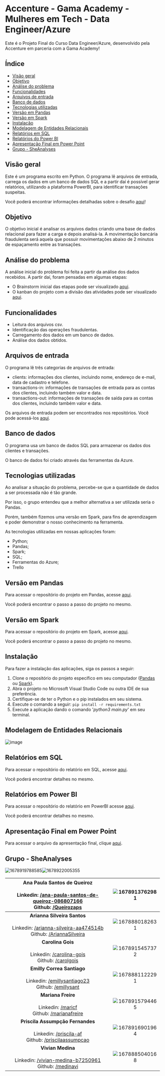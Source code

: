 # Accenture - Gama Academy - Mulheres em Tech - Data Engineer/Azure

Este é o Projeto Final do Curso Data Engineer/Azure, desenvolvido pela Accenture em parceria com a Gama Academy!

## Índice

- [Visão geral](#visão-geral)
- [Objetivo](#objetivo)
- [Análise do problema](#análise-do-problema)
- [Funcionalidades](#funcionalidades)
- [Arquivos de entrada](#arquivos-de-entrada)
- [Banco de dados](#banco-de-dados)
- [Tecnologias utilizadas](#tecnologias-utilizadas)
- [Versão em Pandas](#versão-em-pandas)
- [Versão em Spark](#versão-em-spark)
- [Instalação](#instalação)
- [Modelagem de Entidades Relacionais](#modelagem-de-entidades-relacionais)
- [Relatórios em SQL](#relatórios-em-sql)
- [Relatórios do Power BI](#relatórios-em-power-bi)
- [Apresentação Final em Power Point](#apresentação-final-em-power-point)
- [Grupo - SheAnalyses](#grupo---sheanalyses)

## Visão geral

Este é um programa escrito em Python. O programa lê arquivos de entrada, carrega os dados em um banco de dados SQL e a partir daí é possível gerar relatórios, utilizando a plataforma PowerBI, para identificar transações suspeitas.

Você poderá encontrar informações detalhadas sobre o desafio [aqui](https://docs.google.com/document/d/10fBZm7Sxm60FEIyNk4rqUE-pJLhXRxDi1grAATF7hVw/edit)!

## Objetivo

O objetivo inicial é analisar os arquivos dados criando uma base de dados relacional para fazer a carga e depois analisá-la. A movimentação bancária fraudulenta será aquela que possuir movimentações abaixo de 2 minutos de espaçamento entre as transações.

## Análise do problema

A análise inicial do problema foi feita a partir da análise dos dados recebidos. A partir daí, foram pensadas em algumas etapas:

* O Brainstorm inicial das etapas pode ser visualizado [aqui]([https://whimsical.com/projeto-final-5zim4iYZrkWQ2Dbpy2knML](https://whimsical.com/projeto-final-5zim4iYZrkWQ2Dbpy2knML)).
* O kanban do projeto com a divisão das atividades pode ser visualizado [aqui]([https://trello.com/b/4JhJb0Iz/project-data-azure-desafio-final](https://trello.com/b/4JhJb0Iz/project-data-azure-desafio-final)).

## Funcionalidades

* Leitura dos arquivos csv.
* Identificação das operações fraudulentas.
* Carregamento dos dados em um banco de dados.
* Análise dos dados obtidos.

## Arquivos de entrada

O programa lê três categorias de arquivos de entrada:

* clients: informações dos clientes, incluindo nome, endereço de e-mail, data de cadastro e telefone.
* transactions-in: informações de transações de entrada para as contas dos clientes, incluindo também valor e data.
* transactions-out: informações de transações de saída para as contas dos clientes, incluindo também valor e data.

Os arquivos de entrada podem ser encontrados nos repositórios. Você pode acessá-los [aqui](https://github.com/SheAnalyzes/projeto-final-pandas/tree/master/arquivos_carga_csv).

## Banco de dados

O programa usa um banco de dados SQL para armazenar os dados dos clientes e transações.

O banco de dados foi criado através das ferramentas da Azure.

## Tecnologias utilizadas

Ao analisar a situação do problema, percebe-se que a quantidade de dados a ser processada não é tão grande.

Por isso, o grupo entendeu que a melhor alternativa a ser utilizada seria o Pandas.

Porém, também fizemos uma versão em Spark, para fins de aprendizagem e poder demonstrar o nosso conhecimento na ferramenta.

As tecnologias utilizadas em nossas aplicações foram:

* Python;
* Pandas;
* Spark;
* SQL;
* Ferramentas do Azure;
* Trello

## Versão em Pandas

Para acessar o repositório do projeto em Pandas, acesse [aqui](https://github.com/SheAnalyzes/projeto-final-pandas/).

Você poderá encontrar o passo a passo do projeto no mesmo.

## Versão em Spark

Para acessar o repositório do projeto em Spark, acesse [aqui](https://github.com/SheAnalyzes/projeto-final-spark).

Você poderá encontrar o passo a passo do projeto no mesmo.

## Instalação

Para fazer a instalação das aplicações, siga os passos a seguir:

1. Clone o repositório do projeto específico em seu computador ([Pandas ](https://github.com/SheAnalyzes/projeto-final-pandas)ou [Spark](https://github.com/SheAnalyzes/projeto-final-spark)).
2. Abra o projeto no Microsoft Visual Studio Code ou outra IDE de sua preferência.
3. Certifique-se de ter o Python e o pip instalados em seu sistema.
4. Execute o comando a seguir: `pip install -r requirements.txt`
5. Execute a aplicação dando o comando '*python3 main.py*' em seu terminal.

## Modelagem de Entidades Relacionais

![image](https://user-images.githubusercontent.com/70452464/225645859-4585355c-85f1-48a8-9172-62b5a936334f.png)

## Relatórios em SQL

Para acessar o repositório do relatório em SQL, acesse [aqui](https://github.com/SheAnalyzes/projeto-final-sql).

Você poderá encontrar detalhes no mesmo.

## Relatórios em Power BI

Para acessar o repositório do relatório em PowerBI acesse [aqui](https://github.com/SheAnalyzes/projeto-final-powerbi).

Você poderá encontrar detalhes no mesmo.

## Apresentação Final em Power Point

Para acessar o arquivo da apresentação final, clique [aqui](https://drive.google.com/drive/folders/1_WPCXhbGbgmrmBxR8bhePYl6zp-nyEV1?usp=sharing).

## Grupo - SheAnalyses

![1678919788585](image/README/1678919788585.png)![1678922005355](image/README/1678922005355.png)

| Ana Paula Santos de Queiroz<br /><br />Linkedin: [/ana-paula-santos-de-queiroz-086807166](https://www.linkedin.com/in/ana-paula-santos-de-queiroz-086807166/)<br />Github: [/Queirozaps](https://github.com/Queirozaps) | ![1678913762981](image/README/1678913762981.png) |
| :---------------------------------------------------------------------------------------------------------------------------------------------------------------------------------------------------------------: | :--------------------------------------------: |
|  **Arianna Silveira Santos**<br />  <br />Linkedin: [/arianna-silveira-aa474514b](https://www.linkedin.com/in/arianna-silveira-aa474514b/)<br />Github: [/AriannaSilveira](https://github.com/AriannaSilveira)  | ![1678880182631](image/README/1678880182631.png) |
|                            **Carolina Gois**<br /><br />Linkedin: [/carolina-gois](https://www.linkedin.com/in/carolina-gois/)<br />Github: [/carolgois](https://github.com/carolgois)                            | ![1678915457372](image/README/1678915457372.png) |
|                   **Emilly Correa Santiago**<br /><br />Linkedin: [/emillysantiago23](https://www.linkedin.com/in/emillysantiago23/)<br />Github: [/emillysant](https://github.com/emillysant)                   | ![1678881122291](image/README/1678881122291.png) |
|                              **Mariana Freire**<br /><br />Linkedin: [/maricf](https://www.linkedin.com/in/maricf/)<br />Github: [/marianafreire](https://github.com/marianafreire)                              | ![1678915794465](image/README/1678915794465.png) |
|             **Priscila Assumpção Fernandes**<br /><br />Linkedin: [/priscila-af](https://www.linkedin.com/in/priscila-af/)<br />Github: [/priscilaassumpcao](https://github.com/priscilaassumpcao)             | ![1678916901964](image/README/1678916901964.png) |
|                    **Vivian Medina**<br /><br />Linkedin: [/vivian-medina-b7250961](https://www.linkedin.com/in/vivian-medina-b7250961/)<br />Github: [/medinavi](https://github.com/medinavi)                    | ![1678885040168](image/README/1678885040168.png) |

